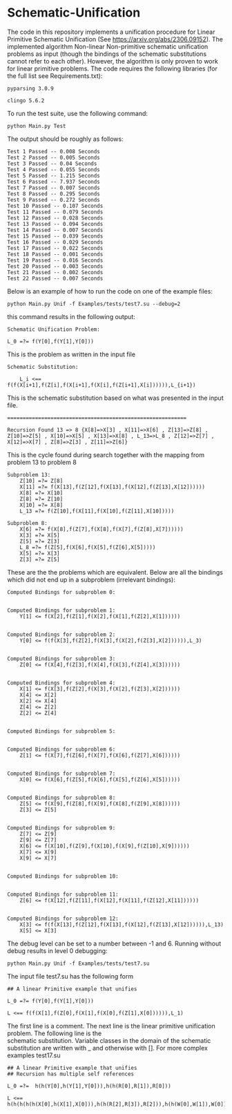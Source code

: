 # Schematic-Unification
The code in this repository implements a unification procedure for Linear Primitive Schematic Unification (See https://arxiv.org/abs/2306.09152).  The implemented algorithm Non-linear Non-primitive schematic unification problems as input (though the bindings of the schematic substitutions cannot refer to each other). However, the algorithm  is only proven to work for linear primitive problems. The code requires the following libraries (for the full list see Requirements.txt):

	pyparsing 3.0.9 

	clingo 5.6.2

To run the test suite, use the following command:

	python Main.py Test

The output should be roughly as follows: 

	Test 1 Passed -- 0.008 Seconds
	Test 2 Passed -- 0.005 Seconds
	Test 3 Passed -- 0.04 Seconds
	Test 4 Passed -- 0.055 Seconds
	Test 5 Passed -- 1.215 Seconds
	Test 6 Passed -- 7.937 Seconds
	Test 7 Passed -- 0.007 Seconds
	Test 8 Passed -- 0.295 Seconds
	Test 9 Passed -- 0.272 Seconds
	Test 10 Passed -- 0.107 Seconds
	Test 11 Passed -- 0.079 Seconds
	Test 12 Passed -- 0.028 Seconds
	Test 13 Passed -- 0.094 Seconds
	Test 14 Passed -- 0.007 Seconds
	Test 15 Passed -- 0.039 Seconds
	Test 16 Passed -- 0.029 Seconds
	Test 17 Passed -- 0.022 Seconds
	Test 18 Passed -- 0.001 Seconds
	Test 19 Passed -- 0.016 Seconds
	Test 20 Passed -- 0.003 Seconds
	Test 21 Passed -- 0.002 Seconds
	Test 22 Passed -- 0.007 Seconds

Below is an example of how to run the code on one of the example files: 

	python Main.py Unif -f Examples/tests/test7.su --debug=2

this command results in the following output:

	Schematic Unification Problem:

	L_0 =?= f(Y[0],f(Y[1],Y[0]))

This is the problem as written in the input file

	Schematic Substitution:

		L_i <== f(f(X[i+1],f(Z[i],f(X[i+1],f(X[i],f(Z[i+1],X[i]))))),L_{i+1})

This is the schematic substitution based on what was presented in the input file.

	==========================================================

	Recursion Found 13 => 8 {X[8]=>X[3] , X[11]=>X[6] , Z[13]=>Z[8] , Z[10]=>Z[5] , X[10]=>X[5] , X[13]=>X[8] , L_13=>L_8 , Z[12]=>Z[7] , X[12]=>X[7] , Z[8]=>Z[3] , Z[11]=>Z[6]}

This is the cycle found during search together with the mapping from problem 13 to problem 8

	Subproblem 13:
		Z[10] =?= Z[8]
		X[11] =?= f(X[13],f(Z[12],f(X[13],f(X[12],f(Z[13],X[12])))))
		X[8] =?= X[10]
		Z[8] =?= Z[10]
		X[10] =?= X[8]
		L_13 =?= f(Z[10],f(X[11],f(X[10],f(Z[11],X[10]))))

	Subproblem 8:
		X[6] =?= f(X[8],f(Z[7],f(X[8],f(X[7],f(Z[8],X[7])))))
		X[3] =?= X[5]
		Z[5] =?= Z[3]
		L_8 =?= f(Z[5],f(X[6],f(X[5],f(Z[6],X[5]))))
		X[5] =?= X[3]
		Z[3] =?= Z[5]

These are the the problems which are equivalent. Below are all the bindings which 
did not end up in a subproblem (irrelevant bindings):

	Computed Bindings for subproblem 0:


	Computed Bindings for subproblem 1:
		Y[1] <= f(X[2],f(Z[1],f(X[2],f(X[1],f(Z[2],X[1])))))


	Computed Bindings for subproblem 2:
		Y[0] <= f(f(X[3],f(Z[2],f(X[3],f(X[2],f(Z[3],X[2]))))),L_3)


	Computed Bindings for subproblem 3:
		Z[0] <= f(X[4],f(Z[3],f(X[4],f(X[3],f(Z[4],X[3])))))


	Computed Bindings for subproblem 4:
		X[1] <= f(X[3],f(Z[2],f(X[3],f(X[2],f(Z[3],X[2])))))
		X[4] <= X[2]
		X[2] <= X[4]
		Z[4] <= Z[2]
		Z[2] <= Z[4]


	Computed Bindings for subproblem 5:


	Computed Bindings for subproblem 6:
		Z[1] <= f(X[7],f(Z[6],f(X[7],f(X[6],f(Z[7],X[6])))))


	Computed Bindings for subproblem 7:
		X[0] <= f(X[6],f(Z[5],f(X[6],f(X[5],f(Z[6],X[5])))))


	Computed Bindings for subproblem 8:
		Z[5] <= f(X[9],f(Z[8],f(X[9],f(X[8],f(Z[9],X[8])))))
		Z[3] <= Z[5]


	Computed Bindings for subproblem 9:
		Z[7] <= Z[9]
		Z[9] <= Z[7]
		X[6] <= f(X[10],f(Z[9],f(X[10],f(X[9],f(Z[10],X[9])))))
		X[7] <= X[9]
		X[9] <= X[7]


	Computed Bindings for subproblem 10:


	Computed Bindings for subproblem 11:
		Z[6] <= f(X[12],f(Z[11],f(X[12],f(X[11],f(Z[12],X[11])))))


	Computed Bindings for subproblem 12:
		X[3] <= f(f(X[13],f(Z[12],f(X[13],f(X[12],f(Z[13],X[12]))))),L_13)
		X[5] <= X[3]


The debug level can be set to a number between -1 and 6. Running without debug results in level 0 debugging:

	python Main.py Unif -f Examples/tests/test7.su 

The input file test7.su has the following form 

	## A linear Primitive example that unifies

	L_0 =?= f(Y[0],f(Y[1],Y[0]))

	L <== f(f(X[1],f(Z[0],f(X[1],f(X[0],f(Z[1],X[0]))))),L_1)

The first line is a comment. The next line is the linear primitive unification problem. The following line is the  
schematic substitution. Variable classes in the domain of the schematic substitution are written with _ and otherwise 
with []. For more complex examples test17.su

	## A linear Primitive example that unifies
	## Recursion has multiple self references

	L_0 =?=  h(h(Y[0],h(Y[1],Y[0])),h(h(R[0],R[1]),R[0]))

	L <== h(h(h(h(h(X[0],h(X[1],X[0])),h(h(R[2],R[3]),R[2])),h(h(W[0],W[1]),W[0])),L_1),h(L_1,h(Q[0],h(h(Y[2],h(Y[3],Y[2])),h(h(Z[0],Z[1]),Z[0])))))





   
